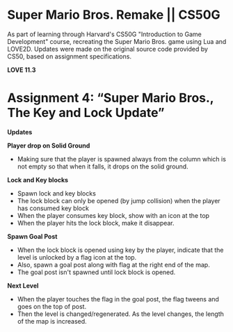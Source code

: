 # Super Mario Bros. Remake || CS50G

As part of learning through Harvard's CS50G "Introduction to Game Development" course, recreating the Super Mario Bros. game using Lua and LOVE2D.
Updates were made on the original source code provided by CS50, based on assignment specifications.

__LOVE 11.3__

# Assignment 4: “Super Mario Bros., The Key and Lock Update”

__Updates__

__Player drop on Solid Ground__
- Making sure that the player is spawned always from the column which is not empty so that when it falls, it drops on the solid ground.

__Lock and Key blocks__
- Spawn lock and key blocks
- The lock block can only be opened (by jump collision) when the player has consumed key block
- When the player consumes key block, show with an icon at the top
- When the player hits the lock block, make it disappear.

__Spawn Goal Post__
- When the lock block is opened using key by the player, indicate that the level is unlocked by a flag icon at the top.
- Also, spawn a goal post along with flag at the right end of the map.
- The goal post isn't spawned until lock block is opened.

__Next Level__
- When the player touches the flag in the goal post, the flag tweens and goes on the top of post.
- Then the level is changed/regenerated. As the level changes, the length of the map is increased.
